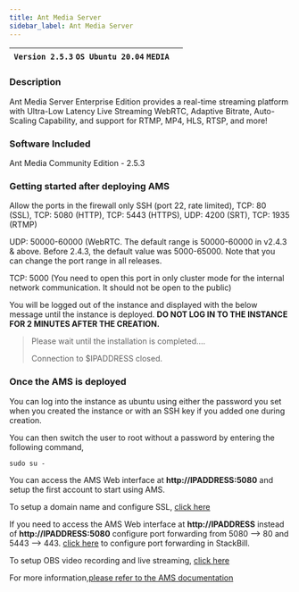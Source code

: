 ```yaml
---
title: Ant Media Server
sidebar_label: Ant Media Server
---
```


|**`Version 2.5.3` `OS Ubuntu 20.04` `MEDIA`**|  |
|---------------------------------------------|--|

### Description

Ant Media Server Enterprise Edition provides a real-time streaming platform with Ultra-Low Latency Live Streaming WebRTC, Adaptive Bitrate, Auto-Scaling Capability, and support for RTMP, MP4, HLS, RTSP, and more!

### Software Included

Ant Media Community Edition - 2.5.3

### Getting started after deploying AMS

Allow the ports in the firewall only SSH (port 22, rate limited), TCP: 80 (SSL), TCP: 5080 (HTTP), TCP: 5443 (HTTPS), UDP: 4200 (SRT), TCP: 1935 (RTMP)

UDP: 50000-60000 (WebRTC. The default range is 50000-60000 in v2.4.3 & above. Before 2.4.3, the default value was 5000-65000. Note that you can change the port range in all releases.

TCP: 5000 (You need to open this port in only cluster mode for the internal network communication. It should not be open to the public)

You will be logged out of the instance and displayed with the below message until the instance is deployed.  **DO NOT LOG IN TO THE INSTANCE FOR 2 MINUTES AFTER THE CREATION.**

> Please wait until the installation is completed.... 
>
> Connection to $IPADDRESS closed.

### Once the AMS is deployed

You can log into the instance as ubuntu using either the password you set when you created the instance or with an SSH key if you added one during creation.

You can then switch the user to root without a password by entering the following command,
~~~
sudo su -
~~~

You can access the AMS Web interface at **http://IPADDRESS:5080** and setup the first account to start using AMS.

To setup a domain name and configure SSL, [click here](https://antmedia.io/docs/guides/installing-on-linux/Setting-up-SSL/)

If you need to access the AMS Web interface at **http://IPADDRESS** instead of **http://IPADDRESS:5080** configure port forwarding from 5080 --> 80 and 5443 --> 443. [click here](https://docs.stackbill.com/docs/Network/basic-network#configure-port-forwarding) to configure port forwarding in StackBill.

To setup OBS video recording and live streaming, [click here](https://antmedia.io/how-to-use-obs-with-ant-media-server/)

For more information,[please refer to the AMS documentation](https://antmedia.io/docs/)